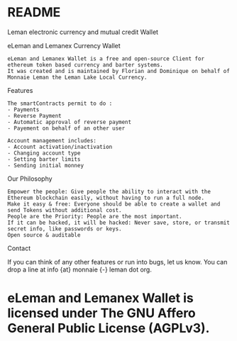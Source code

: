 # README #

Leman electronic currency and mutual credit Wallet 

eLeman and Lemanex Currency Wallet

    eLeman and Lemanex Wallet is a free and open-source Client for ethereum token based currency and barter systems.
    It was created and is maintained by Florian and Dominique on behalf of Monnaie Leman the Leman Lake Local Currency.

Features

    The smartContracts permit to do :
	- Payments
	- Reverse Payment
	- Automatic approval of reverse payment
	- Payement on behalf of an other user
	
	Account management includes:
	- Account activation/inactivation
	- Changing account type
	- Setting barter limits
	- Sending initial monney

Our Philosophy

    Empower the people: Give people the ability to interact with the Ethereum blockchain easily, without having to run a full node.
    Make it easy & free: Everyone should be able to create a wallet and send Tokens without additional cost.
    People are the Priority: People are the most important.
    If it can be hacked, it will be hacked: Never save, store, or transmit secret info, like passwords or keys.
    Open source & auditable

Contact

If you can think of any other features or run into bugs, let us know. You can drop a line at info {at} monnaie {-} leman dot org.


# eLeman and Lemanex Wallet is licensed under The GNU Affero General Public License (AGPLv3). #